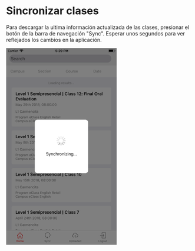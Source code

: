 # Sincronizar clases

Para descargar la ultima información actualizada de las clases, presionar el botón de la barra de navegación "Sync". Esperar unos segundos para ver reflejados los cambios en la aplicación.

<img src="img/screens/sync-00.png" width="300"/>